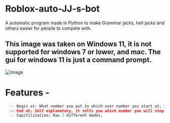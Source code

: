 # Roblox-auto-JJ-s-bot
A automatic program made in Python to make Grammar jacks, hell jacks and others easier for people to compete with.
## This image was taken on Windows 11, it is not supported for windows 7 or lower, and mac. The gui for windows 11 is just a command prompt.
![image](https://github.com/shezan78/Roblox-auto-JJ-s-bot/assets/97002070/4b67e8b3-c22d-420b-a2eb-2ef1f5970331)

# Features -
```python
  -- Begin at: What number you put is which ever number you start at, for example if you stop because of something, put the last number you've said
  -- End at: Self explanatory, it tells you which number you will stop at (Customizable)
  -- Capitilization: Has 3 different modes, 
```
